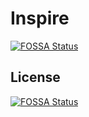 # Inspire
[![FOSSA Status](https://app.fossa.com/api/projects/git%2Bgithub.com%2FCdm2883%2FInspireApp.svg?type=shield)](https://app.fossa.com/projects/git%2Bgithub.com%2FCdm2883%2FInspireApp?ref=badge_shield)



## License
[![FOSSA Status](https://app.fossa.com/api/projects/git%2Bgithub.com%2FCdm2883%2FInspireApp.svg?type=large)](https://app.fossa.com/projects/git%2Bgithub.com%2FCdm2883%2FInspireApp?ref=badge_large)